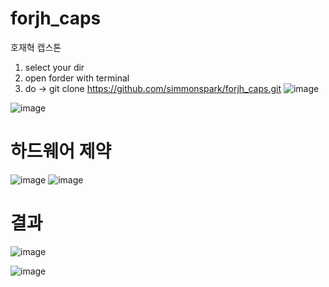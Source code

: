 # forjh_caps
호재혁 캡스톤
1. select your dir
2. open forder with terminal
3. do -> git clone https://github.com/simmonspark/forjh_caps.git
![image](https://github.com/user-attachments/assets/f240cc62-7c2a-45c8-8f96-2b8cbfb072c7)

![image](https://github.com/user-attachments/assets/9a6ff98c-2e3f-4a59-a192-3267dc0c6af4)


# 하드웨어 제약
![image](https://github.com/user-attachments/assets/57ca0583-38b8-4dd4-9be5-c969a1e17d8a)
![image](https://github.com/user-attachments/assets/30b5f29b-0acd-40f1-8ee4-341db32d3200)

# 결과
![image](https://github.com/user-attachments/assets/a541b4f9-2bad-4930-bba3-42f606d365fc)

![image](https://github.com/user-attachments/assets/4d84b70c-5e81-4147-b193-c23c88b81345)

